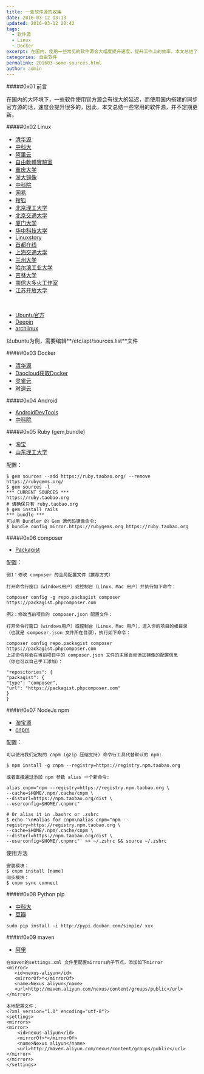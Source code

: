 ```yaml
---
title: 一些软件源的收集
date: 2016-03-12 13:13
updated: 2016-03-12 20:42
tags: 
  - 软件源
  - Linux
  - Docker
excerpt: 在国内，使用一些常见的软件源会大幅度提升速度，提升工作上的效率，本文总结了一些常用的软件源。
categories: 自由软件
permalink: 201603-some-sources.html
author: admin
---
```


#####0x01 前言

在国内的大环境下，一些软件使用官方源会有很大的延迟，而使用国内搭建的同步官方源的话，速度会提升很多的，因此，本文总结一些常用的软件源，并不定期更新。

#####0x02 Linux
+ [清华源](https://mirrors.tuna.tsinghua.edu.cn/)
+ [中科大](https://mirrors.ustc.edu.cn/)
+ [阿里云](http://mirrors.aliyun.com/)
+ [自由軟體實驗室](http://free.nchc.org.tw/pmwiki/index.php?n=FSLab.MirrorLists)
+ [重庆大学](https://mirrors.cqu.edu.cn/)
+ [浙大镜像](http://mirrors.zju.edu.cn/)
+ [中科院](http://mirrors.opencas.cn/)
+ [网易](http://mirrors.163.com/)
+ [搜狐](http://mirrors.sohu.com/)
+ [北京理工大学](http://mirror.bit.edu.cn/web/)
+ [北京交通大学](http://mirror.bjtu.edu.cn/cn/)
+ [厦门大学](http://mirrors.xmu.edu.cn/)
+ [华中科技大学](http://mirrors.hust.edu.cn/)
+ [Linuxstory](http://mirrors.linuxstory.org/)
+ [首都在线](http://mirrors.yun-idc.com/)
+ [上海交通大学](http://ftp.sjtu.edu.cn/)
+ [兰州大学](http://mirror.lzu.edu.cn/)
+ [哈尔滨工业大学](http://run.hit.edu.cn/html/)
+ [吉林大学](http://mirrors.jlu.edu.cn/)
+ [南信大多火工作室](https://mirrors.duohuo.org/)
+ [江苏开放大学](http://mirrors.jstvu.edu.cn/)

<br>

+ [Ubuntu官方](http://wiki.ubuntu.org.cn/%E6%BA%90%E5%88%97%E8%A1%A8)
+ [Deepin](https://www.deepin.org/mirror.html)
+ [archlinux](https://www.archlinuxcn.org/archlinux-cn-repo-and-mirror/)

以ubuntu为例，需要编辑**/etc/apt/sources.list**文件

#####0x03 Docker
+ [清华源](https://mirrors.tuna.tsinghua.edu.cn/help/docker/)
+ [Daocloud获取Docker](https://get.daocloud.io/)
+ [灵雀云](http://www.alauda.cn/)
+ [时速云](https://www.tenxcloud.com/)


#####0x04 Android

+ [AndroidDevTools](http://www.androiddevtools.cn/)
+ [中科院](http://mirrors.opencas.cn/)

#####0x05 Ruby (gem,bundle)

+ [淘宝](https://ruby.taobao.org/)
+ [山东理工大学](http://ruby.sdutlinux.org/)

配置：

```
$ gem sources --add https://ruby.taobao.org/ --remove https://rubygems.org/
$ gem sources -l
*** CURRENT SOURCES ***
https://ruby.taobao.org
# 请确保只有 ruby.taobao.org
$ gem install rails
*** bundle ***
可以用 Bundler 的 Gem 源代码镜像命令:
$ bundle config mirror.https://rubygems.org https://ruby.taobao.org
```

#####0x06 composer

+ [Packagist](http://pkg.phpcomposer.com/)

配置：

```
例1：修改 composer 的全局配置文件（推荐方式）

打开命令行窗口（windows用户）或控制台（Linux、Mac 用户）并执行如下命令：

composer config -g repo.packagist composer 
https://packagist.phpcomposer.com

例2：修改当前项目的 composer.json 配置文件：

打开命令行窗口（windows用户）或控制台（Linux、Mac 用户），进入你的项目的根目录
（也就是 composer.json 文件所在目录），执行如下命令：

composer config repo.packagist composer https://packagist.phpcomposer.com
上述命令将会在当前项目中的 composer.json 文件的末尾自动添加镜像的配置信息
（你也可以自己手工添加）：

"repositories": {
"packagist": {
"type": "composer",
"url": "https://packagist.phpcomposer.com"
}
}
```

#####0x07 NodeJs npm

+ [淘宝源](https://npm.taobao.org/)
+ [cnpm](https://cnpmjs.org/)

配置：

```
可以使用我们定制的 cnpm (gzip 压缩支持) 命令行工具代替默认的 npm:

$ npm install -g cnpm --registry=https://registry.npm.taobao.org

或者直接通过添加 npm 参数 alias 一个新命令:

alias cnpm="npm --registry=https://registry.npm.taobao.org \
--cache=$HOME/.npm/.cache/cnpm \
--disturl=https://npm.taobao.org/dist \
--userconfig=$HOME/.cnpmrc"

# Or alias it in .bashrc or .zshrc
$ echo '\n#alias for cnpm\nalias cnpm="npm --registry=https://registry.npm.taobao.org \
--cache=$HOME/.npm/.cache/cnpm \
--disturl=https://npm.taobao.org/dist \
--userconfig=$HOME/.cnpmrc"' >> ~/.zshrc && source ~/.zshrc
```
使用方法
```
安装模块：
$ cnpm install [name]
同步模块：
$ cnpm sync connect
```

#####0x08 Python pip

+ [中科大](https://pypi.mirrors.ustc.edu.cn/)
+ [豆瓣](http://pypi.douban.com/)

```
sudo pip install -i http://pypi.douban.com/simple/ xxx
```


#####0x09 maven
+ [阿里](http://maven.aliyun.com/nexus/content/groups/public)

```
在maven的settings.xml 文件里配置mirrors的子节点，添加如下mirror
<mirror>
   <id>nexus-aliyun</id>
   <mirrorOf>*</mirrorOf>
   <name>Nexus aliyun</name>
   <url>http://maven.aliyun.com/nexus/content/groups/public</url>
</mirror> 
```

```
本地配置文件：
<?xml version="1.0" encoding="utf-8"?>
<settings>
<mirrors>
<mirror>
    <id>nexus-aliyun</id>
    <mirrorOf>*</mirrorOf>
    <name>Nexus aliyun</name>
    <url>http://maven.aliyun.com/nexus/content/groups/public</url>
</mirror>
</mirrors>
</settings>
```


